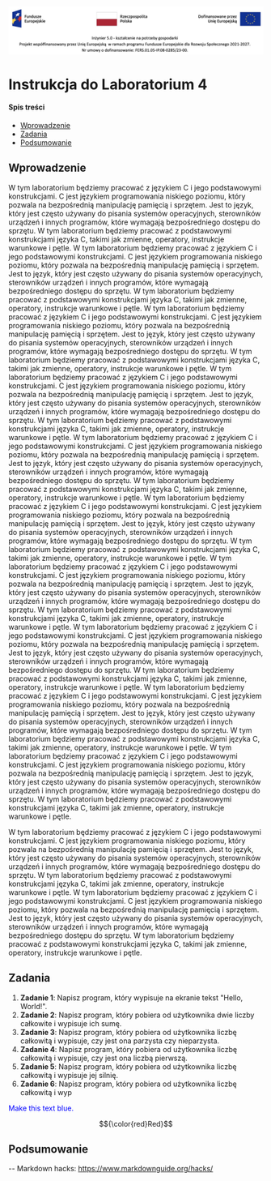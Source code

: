 ![alt text](images/fers_header.jpg "Title") 
# Instrukcja do Laboratorium 4

#### Spis treści
- [Wprowadzenie](#wprowadzenie)
- [Zadania](#zadania)
- [Podsumowanie](#podsumowanie)

## Wprowadzenie
W tym laboratorium będziemy pracować z językiem C i jego podstawowymi konstrukcjami. C jest językiem programowania niskiego poziomu, który pozwala na bezpośrednią manipulację pamięcią i sprzętem. Jest to język, który jest często używany do pisania systemów operacyjnych, sterowników urządzeń i innych programów,         które wymagają bezpośredniego dostępu do sprzętu. W tym laboratorium będziemy pracować z podstawowymi konstrukcjami języka C, takimi jak zmienne, operatory, instrukcje warunkowe i pętle.
W tym laboratorium będziemy pracować z językiem C i jego podstawowymi konstrukcjami. C jest językiem programowania niskiego poziomu, który pozwala na bezpośrednią manipulację pamięcią i sprzętem. Jest to język, który jest często używany do pisania systemów operacyjnych, sterowników urządzeń i innych programów,         które wymagają bezpośredniego dostępu do sprzętu. W tym laboratorium będziemy pracować z podstawowymi konstrukcjami języka C, takimi jak zmienne, operatory, instrukcje warunkowe i pętle.
W tym laboratorium będziemy pracować z językiem C i jego podstawowymi konstrukcjami. C jest językiem programowania niskiego poziomu, który pozwala na bezpośrednią manipulację pamięcią i sprzętem. Jest to język, który jest często używany do pisania systemów operacyjnych, sterowników urządzeń i innych programów,         które wymagają bezpośredniego dostępu do sprzętu. W tym laboratorium będziemy pracować z podstawowymi konstrukcjami języka C, takimi jak zmienne, operatory, instrukcje warunkowe i pętle.
W tym laboratorium będziemy pracować z językiem C i jego podstawowymi konstrukcjami. C jest językiem programowania niskiego poziomu, który pozwala na bezpośrednią manipulację pamięcią i sprzętem. Jest to język, który jest często używany do pisania systemów operacyjnych, sterowników urządzeń i innych programów,         które wymagają bezpośredniego dostępu do sprzętu. W tym laboratorium będziemy pracować z podstawowymi konstrukcjami języka C, takimi jak zmienne, operatory, instrukcje warunkowe i pętle.
W tym laboratorium będziemy pracować z językiem C i jego podstawowymi konstrukcjami. C jest językiem programowania niskiego poziomu, który pozwala na bezpośrednią manipulację pamięcią i sprzętem. Jest to język, który jest często używany do pisania systemów operacyjnych, sterowników urządzeń i innych programów,         które wymagają bezpośredniego dostępu do sprzętu. W tym laboratorium będziemy pracować z podstawowymi konstrukcjami języka C, takimi jak zmienne, operatory, instrukcje warunkowe i pętle.
W tym laboratorium będziemy pracować z językiem C i jego podstawowymi konstrukcjami. C jest językiem programowania niskiego poziomu, który pozwala na bezpośrednią manipulację pamięcią i sprzętem. Jest to język, który jest często używany do pisania systemów operacyjnych, sterowników urządzeń i innych programów,         które wymagają bezpośredniego dostępu do sprzętu. W tym laboratorium będziemy pracować z podstawowymi konstrukcjami języka C, takimi jak zmienne, operatory, instrukcje warunkowe i pętle.
W tym laboratorium będziemy pracować z językiem C i jego podstawowymi konstrukcjami. C jest językiem programowania niskiego poziomu, który pozwala na bezpośrednią manipulację pamięcią i sprzętem. Jest to język, który jest często używany do pisania systemów operacyjnych, sterowników urządzeń i innych programów,         które wymagają bezpośredniego dostępu do sprzętu. W tym laboratorium będziemy pracować z podstawowymi konstrukcjami języka C, takimi jak zmienne, operatory, instrukcje warunkowe i pętle.
W tym laboratorium będziemy pracować z językiem C i jego podstawowymi konstrukcjami. C jest językiem programowania niskiego poziomu, który pozwala na bezpośrednią manipulację pamięcią i sprzętem. Jest to język, który jest często używany do pisania systemów operacyjnych, sterowników urządzeń i innych programów,         które wymagają bezpośredniego dostępu do sprzętu. W tym laboratorium będziemy pracować z podstawowymi konstrukcjami języka C, takimi jak zmienne, operatory, instrukcje warunkowe i pętle.
W tym laboratorium będziemy pracować z językiem C i jego podstawowymi konstrukcjami. C jest językiem programowania niskiego poziomu, który pozwala na bezpośrednią manipulację pamięcią i sprzętem. Jest to język, który jest często używany do pisania systemów operacyjnych, sterowników urządzeń i innych programów,         które wymagają bezpośredniego dostępu do sprzętu. W tym laboratorium będziemy pracować z podstawowymi konstrukcjami języka C, takimi jak zmienne, operatory, instrukcje warunkowe i pętle.
W tym laboratorium będziemy pracować z językiem C i jego podstawowymi konstrukcjami. C jest językiem programowania niskiego poziomu, który pozwala na bezpośrednią manipulację pamięcią i sprzętem. Jest to język, który jest często używany do pisania systemów operacyjnych, sterowników urządzeń i innych programów,         które wymagają bezpośredniego dostępu do sprzętu. W tym laboratorium będziemy pracować z podstawowymi konstrukcjami języka C, takimi jak zmienne, operatory, instrukcje warunkowe i pętle.

W tym laboratorium będziemy pracować z językiem C i jego podstawowymi konstrukcjami. C jest językiem programowania niskiego poziomu, który pozwala na bezpośrednią manipulację pamięcią i sprzętem. Jest to język, który jest często używany do pisania systemów operacyjnych, sterowników urządzeń i innych programów,         które wymagają bezpośredniego dostępu do sprzętu. W tym laboratorium będziemy pracować z podstawowymi konstrukcjami języka C, takimi jak zmienne, operatory, instrukcje warunkowe i pętle.
W tym laboratorium będziemy pracować z językiem C i jego podstawowymi konstrukcjami. C jest językiem programowania niskiego poziomu, który pozwala na bezpośrednią manipulację pamięcią i sprzętem. Jest to język, który jest często używany do pisania systemów operacyjnych, sterowników urządzeń i innych programów,         które wymagają bezpośredniego dostępu do sprzętu. W tym laboratorium będziemy pracować z podstawowymi konstrukcjami języka C, takimi jak zmienne, operatory, instrukcje warunkowe i pętle.

## Zadania
1. **Zadanie 1**: Napisz program, który wypisuje na ekranie tekst "Hello, World!".
2. **Zadanie 2**: Napisz program, który pobiera od użytkownika dwie liczby całkowite i wypisuje ich sumę.
3. **Zadanie 3**: Napisz program, który pobiera od użytkownika liczbę całkowitą i wypisuje, czy jest ona parzysta czy nieparzysta.
4. **Zadanie 4**: Napisz program, który pobiera od użytkownika liczbę całkowitą i wypisuje, czy jest ona liczbą pierwszą.
5. **Zadanie 5**: Napisz program, który pobiera od użytkownika liczbę całkowitą i wypisuje jej silnię.
6. **Zadanie 6**: Napisz program, który pobiera od użytkownika liczbę całkowitą i wyp

<p style="color:blue">Make this text blue.</p>



$${\color{red}Red}$$

## Podsumowanie

--
Markdown hacks:
https://www.markdownguide.org/hacks/